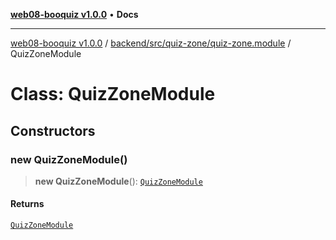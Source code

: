 [**web08-booquiz v1.0.0**](../../../../../README.md) • **Docs**

***

[web08-booquiz v1.0.0](../../../../../modules.md) / [backend/src/quiz-zone/quiz-zone.module](../README.md) / QuizZoneModule

# Class: QuizZoneModule

## Constructors

### new QuizZoneModule()

> **new QuizZoneModule**(): [`QuizZoneModule`](QuizZoneModule.md)

#### Returns

[`QuizZoneModule`](QuizZoneModule.md)
